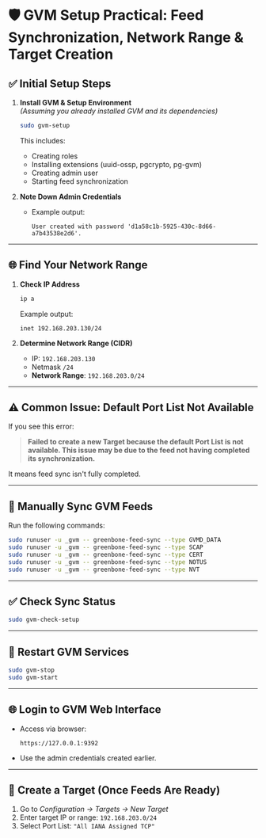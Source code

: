 
# 🛡️ GVM Setup Practical: Feed Synchronization, Network Range & Target Creation

## ✅ Initial Setup Steps

1. **Install GVM & Setup Environment**  
   *(Assuming you already installed GVM and its dependencies)*

   ```bash
   sudo gvm-setup
   ```

   This includes:
   - Creating roles
   - Installing extensions (uuid-ossp, pgcrypto, pg-gvm)
   - Creating admin user
   - Starting feed synchronization

2. **Note Down Admin Credentials**
   - Example output:
     ```
     User created with password 'd1a58c1b-5925-430c-8d66-a7b43538e2d6'.
     ```

---

## 🌐 Find Your Network Range

1. **Check IP Address**
   ```bash
   ip a
   ```

   Example output:
   ```
   inet 192.168.203.130/24
   ```

2. **Determine Network Range (CIDR)**
   - IP: `192.168.203.130`
   - Netmask `/24`
   - **Network Range**: `192.168.203.0/24`

---

## ⚠️ Common Issue: Default Port List Not Available

If you see this error:

> **Failed to create a new Target because the default Port List is not available. This issue may be due to the feed not having completed its synchronization.**

It means feed sync isn't fully completed.

---

## 🔄 Manually Sync GVM Feeds

Run the following commands:

```bash
sudo runuser -u _gvm -- greenbone-feed-sync --type GVMD_DATA
sudo runuser -u _gvm -- greenbone-feed-sync --type SCAP
sudo runuser -u _gvm -- greenbone-feed-sync --type CERT
sudo runuser -u _gvm -- greenbone-feed-sync --type NOTUS
sudo runuser -u _gvm -- greenbone-feed-sync --type NVT
```

---

## ✅ Check Sync Status

```bash
sudo gvm-check-setup
```

---

## 🔄 Restart GVM Services

```bash
sudo gvm-stop
sudo gvm-start
```

---

## 🌐 Login to GVM Web Interface

- Access via browser:
  ```
  https://127.0.0.1:9392
  ```

- Use the admin credentials created earlier.

---

## 🎯 Create a Target (Once Feeds Are Ready)

1. Go to *Configuration → Targets → New Target*
2. Enter target IP or range: `192.168.203.0/24`
3. Select Port List: `"All IANA Assigned TCP"`
